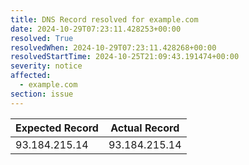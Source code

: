 ```yaml
---
title: DNS Record resolved for example.com
date: 2024-10-29T07:23:11.428253+00:00
resolved: True
resolvedWhen: 2024-10-29T07:23:11.428268+00:00
resolvedStartTime: 2024-10-25T21:09:43.191474+00:00
severity: notice
affected:
  - example.com
section: issue
---
```


| Expected Record  | Actual Record  |
|------------------|----------------|
| 93.184.215.14 | 93.184.215.14 |
